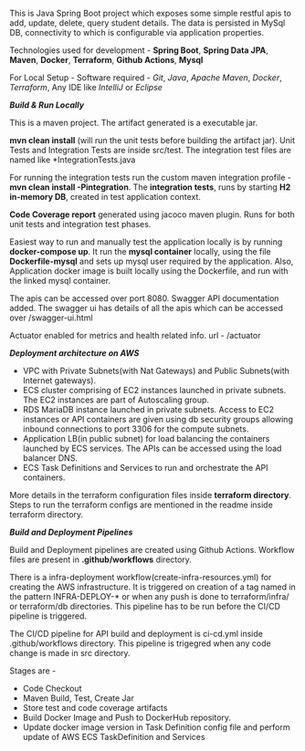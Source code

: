 This is Java Spring Boot project which exposes some simple restful apis to add, update, delete, query student details. 
The data is persisted in MySql DB, connectivity to which is configurable via application properties.

Technologies used for development - **Spring Boot**, **Spring Data JPA**, **Maven**, **Docker**, **Terraform**, **Github Actions**, **Mysql** 

For Local Setup - Software required - _Git_, _Java_, _Apache Maven_, _Docker_, _Terraform_, Any IDE like _IntelliJ_ or _Eclipse_


_**Build & Run Locally**_ 

This is a maven project. The artifact generated is a executable jar. 

**mvn clean install** (will run the unit tests before building the artifact jar).
Unit Tests and Integration Tests are inside src/test. The integration test files are named like *IntegrationTests.java

For running the integration tests run the custom maven integration profile - **mvn clean install -Pintegration**. 
The **integration tests**, runs by starting **H2 in-memory DB**, created in test application context.

**Code Coverage report** generated using jacoco maven plugin. Runs for both unit tests and integration test phases. 

Easiest way to run and manually test the application locally is by running **docker-compose up**. 
It run the **mysql container** locally, using the file **Dockerfile-mysql** and sets up mysql user required by the application.
Also, Application docker image is built locally using the Dockerfile, and run with the linked mysql container.

The apis can be accessed over port 8080. Swagger API documentation added.
The swagger ui has details of all the apis which can be accessed over /swagger-ui.html

Actuator enabled for metrics and health related info. url - /actuator


_****Deployment architecture on AWS****_

* VPC with Private Subnets(with Nat Gateways) and Public Subnets(with Internet gateways).
* ECS cluster comprising of EC2 instances launched in private subnets. The EC2 instances are part of Autoscaling group.
* RDS MariaDB instance launched in private subnets. Access to EC2 instances or API containers are given using db security groups allowing inbound connections to port 3306 for the compute subnets. 
* Application LB(in public subnet) for load balancing the containers launched by ECS services. The APIs can be accessed using the load balancer DNS.
* ECS Task Definitions and Services to run and orchestrate the API containers. 
 
More details in the terraform configuration files inside **terraform directory**. Steps to run the terraform configs are mentioned in the readme inside terraform directory.
 
_**Build and Deployment Pipelines**_

Build and Deployment pipelines are created using Github Actions. Workflow files are present in **.github/workflows** directory.

There is a infra-deployment workflow(create-infra-resources.yml) for creating the AWS infrastructure.
It is triggered on creation of a tag named in the pattern INFRA-DEPLOY-* or when any push is done to terraform/infra/ or terraform/db directories.
This pipeline has to be run before the CI/CD pipeline is triggered.

The CI/CD pipeline for API build and deployment is ci-cd.yml inside .github/workflows directory.
This pipeline is trigegred when any code change is made in src directory.

Stages are - 
* Code Checkout
* Maven Build, Test, Create Jar
* Store test and code coverage artifacts
* Build Docker Image and Push to DockerHub repository.
* Update docker image version in Task Definition config file and perform update of AWS ECS TaskDefinition and Services
